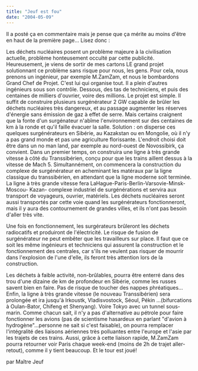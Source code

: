 ```yaml
---
title: "Jeuf est fou"
date: "2004-05-09"
---
```


Il a posté ça en commentaire mais je pense que ça mérite au moins d'être en haut de la première page... Lisez donc :

Les déchets nucléaires posent un problème majeure à la civilisation actuelle, problème honteusement occulté par cette publicité. Heureusement, je viens de sortir de mes cartons LE grand projet solutionnant ce problème sans risque pour nous, les gens. Pour cela, nous prenons un ingénieur, par exemple M.ZamZam, et nous le bombardons Grand Chef de Projet. C'est lui qui organise tout. Il a plein d'autres ingénieurs sous son contrôle. Dessous, des tas de techniciens, et puis des centaines de milliers d'ouvrier, voire des millions. Le projet est simple. Il suffit de construire plusieurs surgénérateur 2 GW capable de brûler les déchets nucléaires très dangereux, et au passage augmenter les réserves d'énergie sans émission de gaz à effet de serre. Mais certains craignent que la fonte d'un surgénateur n'abîme l'environnement sur des centaines de km à la ronde et qu'il faille évacuer la salle. Solution : on disperse ces quelques surgénérateurs en Sibérie, au Kazakstan ou en Mongolie, où il n'y a pas grand monde et pas une agriculture florissante. L'endroit choisi doit être dans un no man land, par exemple au nord-ouest de Novossibirk, ça convient. Dans un premier temps, on construira une ligne à très grande vitesse à côté du Transsibérien, conçu pour que les trains aillent dessus à la vitesse de Mach 5. Simultannément, on commencera la construction du complexe de surgénérateur en acheminant les matéraux par la ligne classique du transsibérien, en attendant que la ligne moderne soit terminée. La ligne à très grande vitesse fera LaHague-Paris-Berlin-Varsovie-Minsk-Moscou- Kazan- complexe industriel de surgénérations et servira aux transport de voyageurs, ouvrier, matériels. Les déchets nucléaires seront aussi transportés par cette voie quand les surgénérateurs fonctionneront, mais il y aura des contournement de grandes villes, et ils n'ont pas besoin d'aller très vite.

Une fois en fonctionnement, les surgérateurs brûleront les déchets radiocatifs et produiront de l'électricité. Le risque de fusion de surgénérateur ne peut embêter que les travailleurs sur place. Il faut que ce soit les même ingénieurs et techniciens qui assurent la construction et le fonctionnement des centrales, car s'ils ne veulent pas risquer de mourrir dans l'explosion de l'une d'elle, ils feront très attention lors de la construction.

Les déchets à faible activité, non-brûlables, pourra être enterré dans des trou d'une dizaine de km de profondeur en Sibérie, comme les russes savent bien en faire. Pas de risque de toucher des nappes phréatiques... Enfin, la ligne à très grande vitesse (le nouveau Transsibérien) sera prolongée et ira jusqu'à Irkoustk, Vladisvostock, Séoul, Pékin ...(bifurcations à Oulan-Bator, Chifeng et Shenyang). Voire Tokyo avec un tunnel sous-marin. Comme chacun sait, il n'y a pas d'alternative au pétrole pour faire fonctionner les avions (pas de scientisme hasardeux en parlant "d'avion à hydrogène"...personne ne sait si c'est faisable), on pourra remplacer l'intégralité des liaisons aériennes très polluantes entre l'europe et l'asie par les trajets de ces trains. Aussi, grâce à cette liaison rapide, M.ZamZam pourra retourner voir Paris chaque week-end (moins de 2h de trajet aller-retout), comme il y tient beaucoup. Et le tour est joué!

par Maître Jeuf
